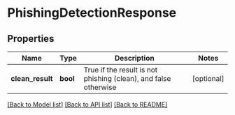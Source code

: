 # PhishingDetectionResponse

## Properties
Name | Type | Description | Notes
------------ | ------------- | ------------- | -------------
**clean_result** | **bool** | True if the result is not phishing (clean), and false otherwise | [optional] 

[[Back to Model list]](../README.md#documentation-for-models) [[Back to API list]](../README.md#documentation-for-api-endpoints) [[Back to README]](../README.md)


